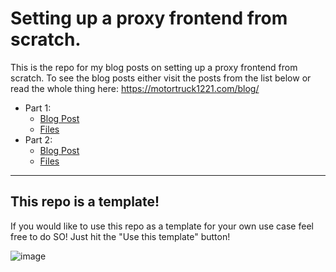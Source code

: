 # Setting up a proxy frontend from scratch.

This is the repo for my blog posts on setting up a proxy frontend from scratch.
To see the blog posts either visit the posts from the list below or read the whole thing here:
https://motortruck1221.com/blog/

- Part 1:
  - [Blog Post](https://motortruck1221.com/blog/making-a-proxy-from-scratch-p1)
  - [Files](https://github.com/MotorTruck1221/prism/tree/7805268abc230ff75b83896a4096546319ea778b)
- Part 2:
    - [Blog Post](https://motortruck1221.com/blog/making-a-proxy-from-scratch-p2)
    - [Files](https://github.com/MotorTruck1221/prism/tree/b580c044f75618c251306e4688af2dac079a9cab)

---
## This repo is a template!
If you would like to use this repo as a template for your own use case feel free to do SO!
Just hit the "Use this template" button!

![image](https://files.motortruck1221.com/api/public/dl/wtlZk6ke/yuh.png)
